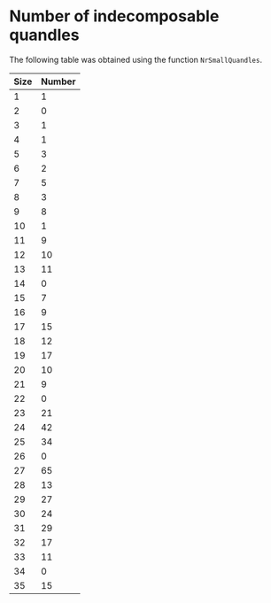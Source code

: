 # Number of indecomposable quandles #

The following table was obtained using the function `NrSmallQuandles`.

|Size| Number |
|:---|:-------|
|1 |1 |
|2 |0 |
|3 |1 |
|4 |1 |
|5 |3 |
|6 |2 |
|7 |5 |
|8 |3 |
|9 |8 |
|10|1 |
|11|9 |
|12|10|
|13|11|
|14|0 |
|15|7 |
|16|9 |
|17|15|
|18|12|
|19|17|
|20|10|
|21|9 |
|22|0 |
|23|21|
|24|42|
|25|34|
|26|0 |
|27|65|
|28|13|
|29|27|
|30|24|
|31|29|
|32|17|
|33|11|
|34|0 |
|35|15|